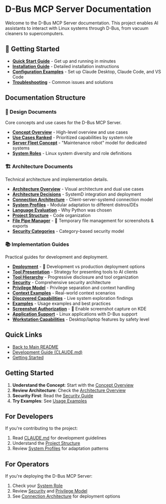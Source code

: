 # D-Bus MCP Server Documentation

Welcome to the D-Bus MCP Server documentation. This project enables AI assistants to interact with Linux systems through D-Bus, from vacuum cleaners to supercomputers.

## 🚀 Getting Started

- **[Quick Start Guide](QUICKSTART.md)** - Get up and running in minutes
- **[Installation Guide](QUICKSTART.md#installation)** - Detailed installation instructions  
- **[Configuration Examples](QUICKSTART.md#configuring-ai-clients)** - Set up Claude Desktop, Claude Code, and VS Code
- **[Troubleshooting](QUICKSTART.md#troubleshooting)** - Common issues and solutions

## Documentation Structure

### 📐 Design Documents
Core concepts and use cases for the D-Bus MCP Server.

- [**Concept Overview**](design/CONCEPT.md) - High-level overview and use cases
- [**Use Cases Ranked**](design/USE-CASES-RANKED.md) - Prioritized capabilities by system role
- [**Server Fleet Concept**](design/SERVER-FLEET-CONCEPT.md) - "Maintenance robot" model for dedicated systems
- [**System Roles**](design/SYSTEM-ROLES.md) - Linux system diversity and role definitions

### 🏗️ Architecture Documents
Technical architecture and implementation details.

- [**Architecture Overview**](architecture/ARCHITECTURE-OVERVIEW.md) - Visual architecture and dual use cases
- [**Architecture Decisions**](architecture/ARCHITECTURE-DECISIONS.md) - SystemD integration and deployment
- [**Connection Architecture**](architecture/CONNECTION-ARCHITECTURE.md) - Client-server-systemd connection model
- [**System Profiles**](architecture/SYSTEM-PROFILES.md) - Modular adaptation to different distros/DEs
- [**Language Evaluation**](architecture/LANGUAGE-EVALUATION.md) - Why Python was chosen
- [**Project Structure**](architecture/PROJECT-STRUCTURE.md) - Code organization
- [**File Pipe Manager**](architecture/FILE-PIPE-MANAGER.md) - 📸 Temporary file management for screenshots & exports
- [**Security Categories**](architecture/SECURITY-CATEGORIES.md) - Category-based security model

### 📚 Implementation Guides
Practical guides for development and deployment.

- [**Deployment**](guides/DEPLOYMENT.md) - 🚀 Development vs production deployment options
- [**Tool Presentation**](guides/TOOL-PRESENTATION.md) - Strategy for presenting tools to AI clients
- [**Tool Hierarchy**](guides/TOOL-HIERARCHY.md) - Progressive disclosure and tool organization
- [**Security**](guides/SECURITY.md) - Comprehensive security architecture
- [**Privilege Model**](guides/PRIVILEGE-MODEL.md) - Privilege separation and context handling
- [**Context Examples**](guides/CONTEXT-EXAMPLES.md) - Real-world context scenarios
- [**Discovered Capabilities**](guides/DISCOVERED-CAPABILITIES.md) - Live system exploration findings
- [**Examples**](guides/EXAMPLES.md) - Usage examples and best practices
- [**Screenshot Authorization**](guides/SCREENSHOT-AUTHORIZATION.md) - 📸 Enable screenshot capture on KDE
- [**Application Support**](guides/APPLICATION-SUPPORT.md) - Linux applications with D-Bus support
- [**Workstation Capabilities**](guides/WORKSTATION-CAPABILITIES.md) - Desktop/laptop features by safety level

## Quick Links

- [Back to Main README](../README.md)
- [Development Guide (CLAUDE.md)](../CLAUDE.md)
- [Getting Started](#getting-started)

## Getting Started

1. **Understand the Concept**: Start with the [Concept Overview](design/CONCEPT.md)
2. **Review Architecture**: Check the [Architecture Overview](architecture/ARCHITECTURE-OVERVIEW.md)
3. **Security First**: Read the [Security Guide](guides/SECURITY.md)
4. **Try Examples**: See [Usage Examples](guides/EXAMPLES.md)

## For Developers

If you're contributing to the project:
1. Read [CLAUDE.md](../CLAUDE.md) for development guidelines
2. Understand the [Project Structure](architecture/PROJECT-STRUCTURE.md)
3. Review [System Profiles](architecture/SYSTEM-PROFILES.md) for adaptation patterns

## For Operators

If you're deploying the D-Bus MCP Server:
1. Check your [System Role](design/SYSTEM-ROLES.md)
2. Review [Security](guides/SECURITY.md) and [Privilege Model](guides/PRIVILEGE-MODEL.md)
3. See [Connection Architecture](architecture/CONNECTION-ARCHITECTURE.md) for deployment options
